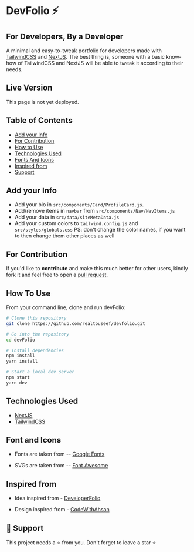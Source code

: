# DevFolio ⚡️

## For Developers, By a Developer

A minimal and easy-to-tweak portfolio for developers made with [TailwindCSS](https://www.tailwindcss.com) and [NextJS](https://nextjs.org/). The best thing is, someone with a basic know-how of TailwindCSS and NextJS will be able to tweak it according to their needs.

## Live Version

This page is not yet deployed.

## Table of Contents

- [Add your Info](#add-your-info)
- [For Contribution](#for-contribution)
- [How to Use](#how-to-use)
- [Technologies Used](#technologies-used)
- [Fonts And Icons](#fonts-and-icons)
- [Inspired from](#inspired-from)
- [Support](#-support)

## Add your Info

- Add your bio in `src/components/Card/ProfileCard.js`.
- Add/remove items in `navbar` from `src/components/Nav/NavItems.js`
- Add your data in `src/data/siteMetaData.js`
- Add your custom colors to `tailwind.config.js` and `src/styles/globals.css`
  PS: don't change the color names, if you want to then change them other places as well

## For Contribution

If you'd like to **contribute** and make this much better for other users, kindly fork it and feel free to open a [pull request](https://github.com/realtouseef/devfolio/pulls).

## How To Use

From your command line, clone and run devFolio:

```bash
# Clone this repository
git clone https://github.com/realtouseef/devfolio.git

# Go into the repository
cd devFolio

# Install dependencies
npm install
yarn install

# Start a local dev server
npm start
yarn dev
```

## Technologies Used

- [NextJS](https://nextjs.org/)
- [TailwindCSS](https://www.tailwindcss.com)

## Font and Icons

- Fonts are taken from -- [Google Fonts](https://fonts.google.com)

- SVGs are taken from -- [Font Awesome](https://fontawesome.com/)

## Inspired from

- Idea inspired from - [DeveloperFolio](https://github.com/saadpasta/developerFolio)

- Design inspired from - [CodeWithAhsan](https://github.com/AhsanAyaz/code-with-ahsan)

## 🙏 Support

This project needs a ⭐️ from you. Don't forget to leave a star ⭐️
